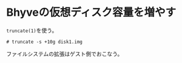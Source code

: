 # Bhyveの仮想ディスク容量を増やす

`truncate(1)`を使う。

```
# truncate -s +10g disk1.img
```

ファイルシステムの拡張はゲスト側でおこなう。
